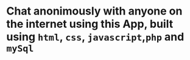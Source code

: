 # Chat anonimously with anyone on the internet using this App, built using `html`, `css`, `javascript`,`php` and `mySql`
